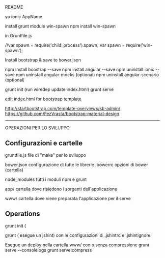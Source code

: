 README

yo ionic AppName

install grunt module win-spawn
npm install win-spawn

in Gruntfile.js

//var spawn = require('child_process').spawn;
var spawn = require('win-spawn');

Install bootstrap & save to bower.json

npm install boostrap --save
npm install angular --save
npm uninstall ionic --save
npm uninstall angular-mocks (optional)
npm uninstall angular-scenario (optional)

grunt init (run wiredep update index.html)
grunt serve

edit index.html for bootstrap template


http://startbootstrap.com/template-overviews/sb-admin/
https://github.com/FezVrasta/bootstrap-material-design

---------------------------------------------------------------


OPERAZIONI PER LO SVILUPPO

Configurazioni e cartelle
-----------------------------------------------------------------------------------

gruntfile.js file di "make" per lo sviluppo

bower.json configurazione di tutte le librerie 
.bowerrc opzioni di bower (cartella)

node_modules tutti i moduli npm e grunt

app/ cartella dove risiedono i sorgenti dell'applicazione

www/ cartella dove viene preparata l'applicazione per il serve

Operations
-----------------------------------------------------------------------------------

grunt init (


grunt ( esegue un jshint) con le configurazioni di .jshintrc e .jshintignore


Esegue un deploy nella cartella www/ con o senza compressione
grunt serve --consolelogs
grunt serve:compress